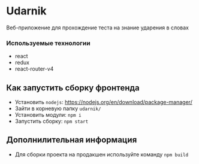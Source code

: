 # Udarnik

Веб-приложение для прохождение теста на знание ударения в словах

### Используемые технологии
* react
* redux
* react-router-v4

## Как запустить сборку фронтенда

* Установить `nodejs`: https://nodejs.org/en/download/package-manager/
* Зайти в корневую папку `udarnik/`
* Установить модули: `npm i`
* Запустить сборку: `npm start`


## Дополнилительная информация 
* Для сборки проекта на продакшен используйте команду  `npm build`
